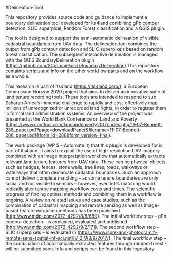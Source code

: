 #Delineation-Tool

This repository provides source code and guidance to implement a boundary delineation tool developed for its4land combining gPb contour detection, SLIC superpixel, Random Forest classification and a QGIS plugin.

The tool is designed to support the semi-automatic delineation of visible cadastral boundaries from UAV data. The delineation tool combines the output from gPb contour detection and SLIC superpixels based on random forest classification. The subsequent interactive delineation is managed with the QGIS BoundaryDelineation plugin (https://github.com/SCrommelinck/BoundaryDelineation) This repository containts scripts and info on the other workflow parts and on the workflow as a whole.

This research is part of its4land (https://its4land.com/), a European Commission Horizon 2020 project that aims to deliver an innovative suite of land tenure recording tools. These tools are intended to respond to sub Saharan Africa’s immense challenge to rapidly and cost-effectively map millions of unrecognized or unrecorded land rights, in order to register them in formal land administration systems. An overview of the project was presented at the World Bank Conference on Land and Poverty (https://www.conftool.com/landandpoverty2017/index.php/11-07-Bennett-288_paper.pdf?page=downloadPaper&filename=11-07-Bennett-288_paper.pdf&form_id=288&form_version=final).

The work package (WP 5 – Automate It) that this plugin is developed for is part of its4land. It aims to exploit the use of high-resolution UAV imagery combined with an image interpretation workflow that automatically extracts relevant land tenure features from UAV data. These can be physical objects such as hedges, fences, stone walls, tree lines, roads, walkways or waterways that often demarcate cadastral boundaries. Such an approach cannot deliver complete matching – as some tenure boundaries are only social and not visible to sensors – however, even 50% matching would radically alter tenure mapping workflow costs and times. The scientific progress of finding optimal methods and combining them in a workflow is ongoing. A review on related issues and case studies, such as the combination of cadastral mapping and remote sensing as well as image-based feature extraction methods has been published (http://www.mdpi.com/2072-4292/8/8/689). The initial workflow step – gPb contour detection – is explained, evaluated and published (http://www.mdpi.com/2072-4292/9/2/171). The second workflow step – SLIC superpixels – is evaluated in (https://www.isprs-ann-photogramm-remote-sens-spatial-inf-sci.net/IV-2-W3/9/2017/). The final workflow step – the combination of automatically extracted features through random forest - will be submitted soon. Info and scripts can be found in this repository.
